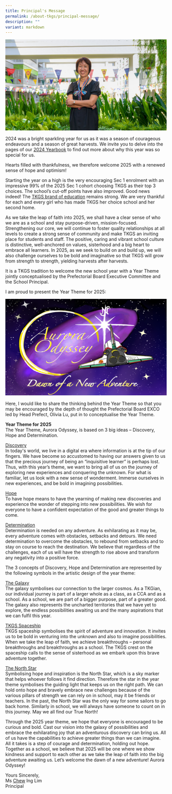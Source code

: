 ```yaml
---
title: Principal's Message
permalink: /about-tkgs/principal-message/
description: ""
variant: markdown
---
```

<img src="/images/About_tkgs/P_message/2025_PMessage.jpg">

<p>2024 was a bright sparkling year for us as it was a season of courageous endeavours and a season of great harvests. We invite you to delve into the pages of our <a href="https://online.fliphtml5.com/imxpa/llbw/#p=1" target="_blank" rel="noopener">2024 Yearbook</a> to find out more about why this year was so special for us. </p>

<p>Hearts filled with thankfulness, we therefore welcome 2025 with a renewed sense of hope and optimism!</p>

<p>Starting the year on a high is the very encouraging Sec 1 enrolment with an impressive 99% of the 2025 Sec 1 cohort choosing TKGS as their top 3 choices. The school’s cut-off points have also improved. Good news indeed! The <a href="https://go.gov.sg/tkgs-eprospectus" target="_blank" rel="noopener">TKGS brand of education</a> remains strong. We are very thankful for each and every girl who has made TKGS her choice school and her second home.</p>

<p>As we take the leap of faith into 2025, we shall have a clear sense of who we are as a school and stay purpose-driven, mission-focused. Strengthening our core, we will continue to foster quality relationships at all levels to create a strong sense of community and make TKGS an inviting place for students and staff. The positive, caring and vibrant school culture is distinctive, well-anchored on values, sisterhood and a big heart to embrace all learners. In 2025, as we seek to build on and build up, we will also challenge ourselves to be bold and imaginative so that TKGS will grow from strength to strength, yielding harvests after harvests.</p>

<p>It is a TKGS tradition to welcome the new school year with a Year Theme jointly conceptualised by the Prefectorial Board Executive Committee and the School Principal.</p>

<p>I am proud to present the Year Theme for 2025:</p>

<img src="/images/About_tkgs/P_message/YT25.png">

<p>Here, I would like to share the thinking behind the Year Theme so that you may be encouraged by the depth of thought the Prefectorial Board EXCO led by Head Prefect, Olivia Lu, put in to conceptualise the Year Theme.</p>

<p><b>Year Theme for 2025</b><br>
The Year Theme, Aurora Odyssey, is based on 3 big ideas – Discovery, Hope and Determination.</p>

<p><u>Discovery</u><br>
In today's world, we live in a digital era where information is at the tip of our fingers. We have become so accustomed to having our answers given to us that the precious journey of being an “inquisitive learner” is perhaps lost. Thus, with this year’s theme, we want to bring all of us on the journey of exploring new experiences and conquering the unknown. For what is familiar, let us look with a new sense of wonderment. Immerse ourselves in new experiences, and be bold in imagining possibilities.</p>

<p><u>Hope</u><br>
To have hope means to have the yearning of making new discoveries and experience the wonder of stepping into new possibilities. We wish for everyone to have a confident expectation of the good and greater things to come.</p>

<p><u>Determination</u><br>
Determination is needed on any adventure. As exhilarating as it may be, every adventure comes with obstacles, setbacks and detours. We need determination to overcome the obstacles, to rebound from setbacks and to stay on course to reach the destination. We believe that regardless of the challenges, each of us will have the strength to rise above and transform any negativity into a positive force.</p>

<p>The 3 concepts of Discovery, Hope and Determination are represented by the following symbols in the artistic design of the year theme: </p>

<p><u>The Galaxy</u><br>
The galaxy symbolises our connection to the larger cosmos. As a TKGian, our individual journey is part of a larger whole as a class, as a CCA and as a school. As a school, we are part of a bigger purpose, part of a greater good. The galaxy also represents the uncharted territories that we have yet to explore, the endless possibilities awaiting us and the many aspirations that we can fulfil this year. </p>

<p><u>TKGS Spaceship</u><br>
TKGS spaceship symbolises the spirit of adventure and innovation. It invites us to be bold in venturing into the unknown and also to imagine possibilities. When we take the leap of faith, we achieve breakthroughs – personal breakthroughs and breakthroughs as a school. The TKGS crest on the spaceship calls to the sense of sisterhood as we embark upon this brave adventure together.</p>

<p><u>The North Star</u><br>
Symbolising hope and inspiration is the North Star, which is a sky marker that helps whoever follows it find direction. Therefore the star in the year theme symbolises the guiding light that keeps us on the right path.  We can hold onto hope and bravely embrace new challenges because of the various pillars of strength we can rely on in school, may it be friends or teachers. In the past, the North Star was the only way for some sailors to go back home. Similarly in school, we will always have someone to count on in this journey. May we all find our True North!

</p><p>Through the 2025 year theme, we hope that everyone is encouraged to be curious and bold. Cast our vision into the galaxy of possibilities and embrace the exhilarating joy that an adventurous discovery can bring us. All of us have the capabilities to achieve greater things than we can imagine. All it takes is a step of courage and determination, holding out hope. Together as a school, we believe that 2025 will be one where we show kindness and support to each other as we take the leap of faith into the big adventure awaiting us. Let’s welcome the dawn of a new adventure! Aurora Odyssey!</p><p>

Yours Sincerely, <br>
Ms <u>Chew</u> Ing Lim<br>
Principal
</p>